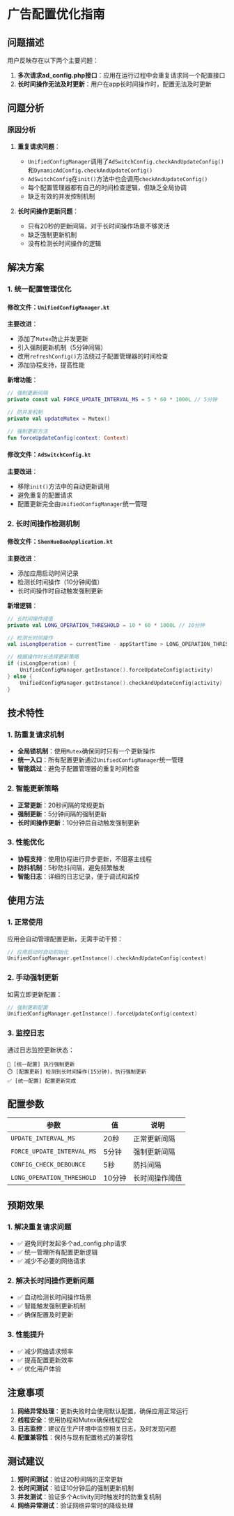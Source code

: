 # 广告配置优化指南

## 问题描述

用户反映存在以下两个主要问题：
1. **多次请求ad_config.php接口**：应用在运行过程中会重复请求同一个配置接口
2. **长时间操作无法及时更新**：用户在app长时间操作时，配置无法及时更新

## 问题分析

### 原因分析

1. **重复请求问题**：
   - `UnifiedConfigManager`调用了`AdSwitchConfig.checkAndUpdateConfig()`和`DynamicAdConfig.checkAndUpdateConfig()`
   - `AdSwitchConfig`在`init()`方法中也会调用`checkAndUpdateConfig()`
   - 每个配置管理器都有自己的时间检查逻辑，但缺乏全局协调
   - 缺乏有效的并发控制机制

2. **长时间操作更新问题**：
   - 只有20秒的更新间隔，对于长时间操作场景不够灵活
   - 缺乏强制更新机制
   - 没有检测长时间操作的逻辑

## 解决方案

### 1. 统一配置管理优化

#### 修改文件：`UnifiedConfigManager.kt`

**主要改进**：
- 添加了`Mutex`防止并发更新
- 引入强制更新机制（5分钟间隔）
- 改用`refreshConfig()`方法绕过子配置管理器的时间检查
- 添加协程支持，提高性能

**新增功能**：
```kotlin
// 强制更新间隔
private const val FORCE_UPDATE_INTERVAL_MS = 5 * 60 * 1000L // 5分钟

// 防并发机制
private val updateMutex = Mutex()

// 强制更新方法
fun forceUpdateConfig(context: Context)
```

#### 修改文件：`AdSwitchConfig.kt`

**主要改进**：
- 移除`init()`方法中的自动更新调用
- 避免重复的配置请求
- 配置更新完全由`UnifiedConfigManager`统一管理

### 2. 长时间操作检测机制

#### 修改文件：`ShenHuoBaoApplication.kt`

**主要改进**：
- 添加应用启动时间记录
- 检测长时间操作（10分钟阈值）
- 长时间操作时自动触发强制更新

**新增逻辑**：
```kotlin
// 长时间操作阈值
private val LONG_OPERATION_THRESHOLD = 10 * 60 * 1000L // 10分钟

// 检测长时间操作
val isLongOperation = currentTime - appStartTime > LONG_OPERATION_THRESHOLD

// 根据操作时长选择更新策略
if (isLongOperation) {
    UnifiedConfigManager.getInstance().forceUpdateConfig(activity)
} else {
    UnifiedConfigManager.getInstance().checkAndUpdateConfig(activity)
}
```

## 技术特性

### 1. 防重复请求机制

- **全局锁机制**：使用`Mutex`确保同时只有一个更新操作
- **统一入口**：所有配置更新通过`UnifiedConfigManager`统一管理
- **智能跳过**：避免子配置管理器的重复时间检查

### 2. 智能更新策略

- **正常更新**：20秒间隔的常规更新
- **强制更新**：5分钟间隔的强制更新
- **长时间操作更新**：10分钟后自动触发强制更新

### 3. 性能优化

- **协程支持**：使用协程进行异步更新，不阻塞主线程
- **防抖机制**：5秒防抖间隔，避免频繁触发
- **智能日志**：详细的日志记录，便于调试和监控

## 使用方法

### 1. 正常使用

应用会自动管理配置更新，无需手动干预：

```kotlin
// 应用启动时自动初始化
UnifiedConfigManager.getInstance().checkAndUpdateConfig(context)
```

### 2. 手动强制更新

如需立即更新配置：

```kotlin
// 强制更新配置
UnifiedConfigManager.getInstance().forceUpdateConfig(context)
```

### 3. 监控日志

通过日志监控更新状态：

```
🔄 [统一配置] 执行强制更新
⏱️ [配置更新] 检测到长时间操作(15分钟)，执行强制更新
✅ [统一配置] 配置更新完成
```

## 配置参数

| 参数 | 值 | 说明 |
|------|----|---------|
| `UPDATE_INTERVAL_MS` | 20秒 | 正常更新间隔 |
| `FORCE_UPDATE_INTERVAL_MS` | 5分钟 | 强制更新间隔 |
| `CONFIG_CHECK_DEBOUNCE` | 5秒 | 防抖间隔 |
| `LONG_OPERATION_THRESHOLD` | 10分钟 | 长时间操作阈值 |

## 预期效果

### 1. 解决重复请求问题

- ✅ 避免同时发起多个ad_config.php请求
- ✅ 统一管理所有配置更新逻辑
- ✅ 减少不必要的网络请求

### 2. 解决长时间操作更新问题

- ✅ 自动检测长时间操作场景
- ✅ 智能触发强制更新机制
- ✅ 确保配置及时更新

### 3. 性能提升

- ✅ 减少网络请求频率
- ✅ 提高配置更新效率
- ✅ 优化用户体验

## 注意事项

1. **网络异常处理**：更新失败时会使用默认配置，确保应用正常运行
2. **线程安全**：使用协程和Mutex确保线程安全
3. **日志监控**：建议在生产环境中监控相关日志，及时发现问题
4. **配置兼容性**：保持与现有配置格式的兼容性

## 测试建议

1. **短时间测试**：验证20秒间隔的正常更新
2. **长时间测试**：验证10分钟后的强制更新机制
3. **并发测试**：验证多个Activity同时触发时的防重复机制
4. **网络异常测试**：验证网络异常时的降级处理